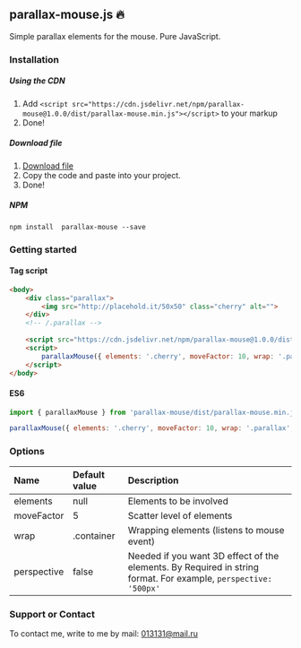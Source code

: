 ## parallax-mouse.js 🔥

Simple parallax elements for the mouse. Pure JavaScript.

### Installation
##### Using the CDN
1. Add `<script src="https://cdn.jsdelivr.net/npm/parallax-mouse@1.0.0/dist/parallax-mouse.min.js"></script>` to your markup
2. Done!

##### Download file
1. [Download file](https://cdn.jsdelivr.net/npm/parallax-mouse@1.0.0/dist/parallax-mouse.min.js "Download file")
2. Copy the code and paste into your project.
3. Done!

##### NPM
`npm install  parallax-mouse --save`

### Getting started 

#### Tag script
```html
<body>
	<div class="parallax">
		<img src="http://placehold.it/50x50" class="cherry" alt="">
	</div>
	<!-- /.parallax -->
	
	<script src="https://cdn.jsdelivr.net/npm/parallax-mouse@1.0.0/dist/parallax-mouse.min.js"></script>
	<script>
		parallaxMouse({ elements: '.cherry', moveFactor: 10, wrap: '.parallax', perspective: '100px' })
	</script>
</body>
```

#### ES6
```javascript
import { parallaxMouse } from 'parallax-mouse/dist/parallax-mouse.min.js'

parallaxMouse({ elements: '.cherry', moveFactor: 10, wrap: '.parallax', perspective: '100px' })
```

### Options
| Name  | Default value  | Description  |
| :------------ | :------------ | :------------ |
| elements  | null  | Elements to be involved  |
| moveFactor  | 5  | Scatter level of elements  |
| wrap  | .container  | Wrapping elements (listens to mouse event)  |
| perspective | false  | Needed if you want 3D effect of the elements. By Required in string format. For example, `perspective: '500px'`  |


### Support or Contact
To contact me, write to me by mail: 013131@mail.ru
